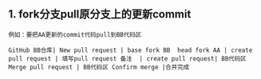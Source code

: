 ## 1. fork分支pull原分支上的更新commit
	例如：要把AA更新的commit代码pull到BB代码区

	GitHub BB仓库| New pull request | base fork BB  head fork AA | create pull request | 填写pull request 备注  | create pull request| BB代码区 Merge pull request | BB代码区 Confirm merge |合并完成
	
